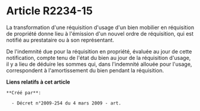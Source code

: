 # Article R2234-15

La transformation d'une réquisition d'usage d'un bien mobilier en réquisition de propriété donne lieu à l'émission d'un
nouvel ordre de réquisition, qui est notifié au prestataire ou à son représentant.

De l'indemnité due pour la réquisition en propriété, évaluée au jour de cette notification, compte tenu de l'état du bien au
jour de la réquisition d'usage, il y a lieu de déduire les sommes qui, dans l'indemnité allouée pour l'usage, correspondent à
l'amortissement du bien pendant la réquisition.

**Liens relatifs à cet article**

	**Créé par**:

	  - Décret n°2009-254 du 4 mars 2009 - art.
